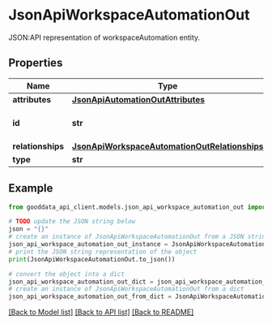 # JsonApiWorkspaceAutomationOut

JSON:API representation of workspaceAutomation entity.

## Properties

Name | Type | Description | Notes
------------ | ------------- | ------------- | -------------
**attributes** | [**JsonApiAutomationOutAttributes**](JsonApiAutomationOutAttributes.md) |  | [optional] 
**id** | **str** | API identifier of an object | 
**relationships** | [**JsonApiWorkspaceAutomationOutRelationships**](JsonApiWorkspaceAutomationOutRelationships.md) |  | [optional] 
**type** | **str** | Object type | 

## Example

```python
from gooddata_api_client.models.json_api_workspace_automation_out import JsonApiWorkspaceAutomationOut

# TODO update the JSON string below
json = "{}"
# create an instance of JsonApiWorkspaceAutomationOut from a JSON string
json_api_workspace_automation_out_instance = JsonApiWorkspaceAutomationOut.from_json(json)
# print the JSON string representation of the object
print(JsonApiWorkspaceAutomationOut.to_json())

# convert the object into a dict
json_api_workspace_automation_out_dict = json_api_workspace_automation_out_instance.to_dict()
# create an instance of JsonApiWorkspaceAutomationOut from a dict
json_api_workspace_automation_out_from_dict = JsonApiWorkspaceAutomationOut.from_dict(json_api_workspace_automation_out_dict)
```
[[Back to Model list]](../README.md#documentation-for-models) [[Back to API list]](../README.md#documentation-for-api-endpoints) [[Back to README]](../README.md)


